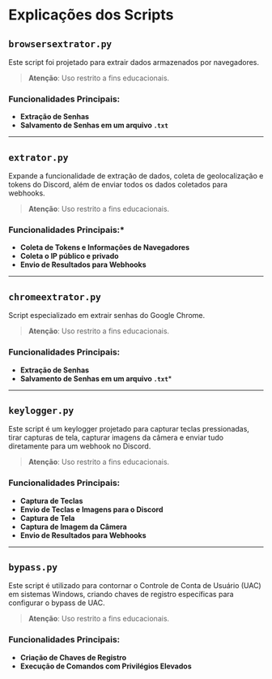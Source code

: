 # Explicações dos Scripts

## `browsersextrator.py`

Este script foi projetado para extrair dados armazenados por navegadores.

> **Atenção**: Uso restrito a fins educacionais.

### Funcionalidades Principais:
- **Extração de Senhas**
- **Salvamento de Senhas em um arquivo `.txt`**

---

## `extrator.py`

Expande a funcionalidade de extração de dados, coleta de geolocalização e tokens do Discord, além de enviar todos os dados coletados para webhooks.


> **Atenção**: Uso restrito a fins educacionais.

### Funcionalidades Principais:*
- **Coleta de Tokens e Informações de Navegadores**
- **Coleta o IP público e privado**
- **Envio de Resultados para Webhooks**

---

## `chromeextrator.py`

Script especializado em extrair senhas do Google Chrome.

> **Atenção**: Uso restrito a fins educacionais.

### Funcionalidades Principais:
- **Extração de Senhas**
- **Salvamento de Senhas em um arquivo `.txt`***

---

## `keylogger.py`

Este script é um keylogger projetado para capturar teclas pressionadas, tirar capturas de tela, capturar imagens da câmera e enviar tudo diretamente para um webhook no Discord.

> **Atenção**: Uso restrito a fins educacionais.

### Funcionalidades Principais:
- **Captura de Teclas**
- **Envio de Teclas e Imagens para o Discord**
- **Captura de Tela**
- **Captura de Imagem da Câmera**
- **Envio de Resultados para Webhooks**

---

## `bypass.py`

Este script é utilizado para contornar o Controle de Conta de Usuário (UAC) em sistemas Windows, criando chaves de registro específicas para configurar o bypass de UAC.

> **Atenção**: Uso restrito a fins educacionais.

### Funcionalidades Principais:
- **Criação de Chaves de Registro**
- **Execução de Comandos com Privilégios Elevados**

